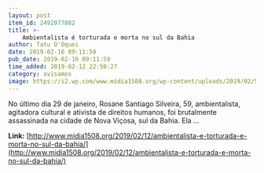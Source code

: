```yaml
---
layout: post
item_id: 2492077882
title: >-
    Ambientalista é torturada e morta no sul da Bahia
author: Tatu D'Oquei
date: 2019-02-16 09:11:59
pub_date: 2019-02-16 09:11:59
time_added: 2019-02-12 22:50:27
category: avisamos
image: https://i2.wp.com/www.midia1508.org/wp-content/uploads/2019/02/524482_103136809820653_125213637_n.jpg?fit=394%2C543
---
```


No último dia 29 de janeiro, Rosane Santiago Silveira, 59, ambientalista, agitadora cultural e ativista de direitos humanos, foi brutalmente assassinada na cidade de Nova Viçosa, sul da Bahia. Ela …

**Link:** [http://www.midia1508.org/2019/02/12/ambientalista-e-torturada-e-morta-no-sul-da-bahia/](http://www.midia1508.org/2019/02/12/ambientalista-e-torturada-e-morta-no-sul-da-bahia/)

